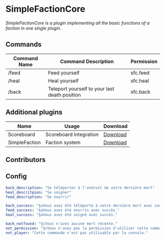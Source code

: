# SimpleFactionCore

###### SimpleFactionCore is a plugin implementing all the basic functions of a faction in one single plugin.

## Commands

| Command Name   | Command Description                                      | Permission                        |
|----------------|----------------------------------------------------------|---------------------------------------|
| /feed | Feed yourself | sfc.feed |
| /heal | Heal yourself | sfc.heal |
| /back | Teleport yourself to your last death position | sfc.back |


## Additional plugins
| Name              | Usage                         | Download                                                          |
|-------------------|-------------------------------|-------------------------------------------------------------------|
| Scoreboard        | Scoreboard integration        | [Download](https://poggit.pmmp.io/p/Scoreboard) |
| SimpleFaction        | Faction system                   | [Download](https://poggit.pmmp.io/p/SimpleFaction)                   |

## Contributors

## Config
```yaml
back_description: "Se téléporter à l'endroit de votre dernière mort"
heal_descritpion: "Se soigner"
feed_description: "Se nourrir"

back_success: "§aVous avez été téléporté à votre dernière mort avec succès."
feed_success: "§aVous avez été nourris avec succès."
heal_success: "§aVous avez été soigné avec succès."

back_notfound: "§cVous n'avez aucune mort récente."
not_permission: "§cVous n'avez pas la permission d'utiliser cette commande."
not_player: "Cette commande n'est pas utilisable par la console."
```